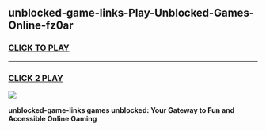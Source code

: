 
## unblocked-game-links-Play-Unblocked-Games-Online-fz0ar
<h3>
<a href="https://premium76.site?title=unblocked-game-links&ref=25A">CLICK TO PLAY</a></h3>
<hr>

<h3>
<a href="https://premium76.site?title=unblocked-game-links&ref=25A">CLICK 2 PLAY</a>
  
</h3>

<a href="https://premium76.site?title=unblocked-game-links&ref=25A"><img src="https://clearcache.store/games.png"></a>


**unblocked-game-links games unblocked: Your Gateway to Fun and Accessible Online Gaming**
